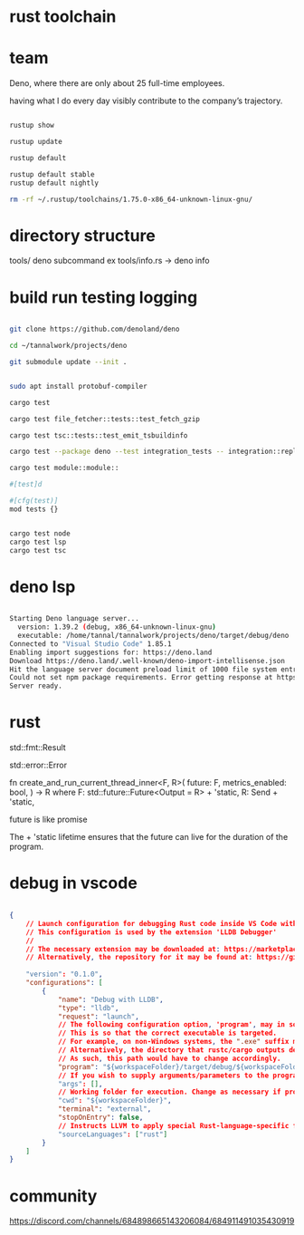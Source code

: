 # rust toolchain

# team

Deno, where there are only about 25 full-time employees.

having what I do every day visibly contribute to the company’s trajectory.

```bash

rustup show

rustup update

rustup default

rustup default stable
rustup default nightly

rm -rf ~/.rustup/toolchains/1.75.0-x86_64-unknown-linux-gnu/

```
# directory structure

tools/ deno subcommand ex tools/info.rs -> deno info

# build run testing logging

```bash

git clone https://github.com/denoland/deno

cd ~/tannalwork/projects/deno

git submodule update --init .


sudo apt install protobuf-compiler

cargo test

cargo test file_fetcher::tests::test_fetch_gzip

cargo test tsc::tests::test_emit_tsbuildinfo

cargo test --package deno --test integration_tests -- integration::repl::console_log --exact --nocapture

cargo test module::module::

#[test]d

#[cfg(test)]
mod tests {}


cargo test node
cargo test lsp
cargo test tsc

```
# deno lsp




```bash

Starting Deno language server...
  version: 1.39.2 (debug, x86_64-unknown-linux-gnu)
  executable: /home/tannal/tannalwork/projects/deno/target/debug/deno
Connected to "Visual Studio Code" 1.85.1
Enabling import suggestions for: https://deno.land
Download https://deno.land/.well-known/deno-import-intellisense.json
Hit the language server document preload limit of 1000 file system entries. You may want to use the "deno.enablePaths" configuration setting to only have Deno partially enable a workspace or increase the limit via "deno.documentPreloadLimit". In cases where Deno ends up using too much memory, you may want to lower the limit.
Could not set npm package requirements. Error getting response at https://registry.npmjs.org/@types/node for package "@types/node": An npm specifier not found in cache: "@types/node", --cached-only is specified.
Server ready.

```


# rust

std::fmt::Result

std::error::Error

fn create_and_run_current_thread_inner<F, R>(
  future: F,
  metrics_enabled: bool,
) -> R
where
  F: std::future::Future<Output = R> + 'static,
  R: Send + 'static,

future is like promise

The + 'static lifetime ensures that the future can live for the duration of the program.


# debug in vscode


```json

{
    // Launch configuration for debugging Rust code inside VS Code with LLDB
    // This configuration is used by the extension 'LLDB Debugger'
    // 
    // The necessary extension may be downloaded at: https://marketplace.visualstudio.com/items?itemName=vadimcn.vscode-lldb
    // Alternatively, the repository for it may be found at: https://github.com/vadimcn/vscode-lldb.git
    
    "version": "0.1.0",
    "configurations": [
        {
            "name": "Debug with LLDB",
            "type": "lldb",
            "request": "launch",
            // The following configuration option, 'program', may in some cases need to be modified. 
            // This is so that the correct executable is targeted.
            // For example, on non-Windows systems, the ".exe" suffix must be removed. 
            // Alternatively, the directory that rustc/cargo outputs debug builds may change in future
            // As such, this path would have to change accordingly.
            "program": "${workspaceFolder}/target/debug/${workspaceFolderBasename}.exe",
            // If you wish to supply arguments/parameters to the program, supply them below:
            "args": [],
            // Working folder for execution. Change as necessary if program requires a different value:
            "cwd": "${workspaceFolder}",
            "terminal": "external",
            "stopOnEntry": false,
            // Instructs LLVM to apply special Rust-language-specific functionality to its analysis:
            "sourceLanguages": ["rust"]
        }
    ]
}

```



# community

https://discord.com/channels/684898665143206084/684911491035430919